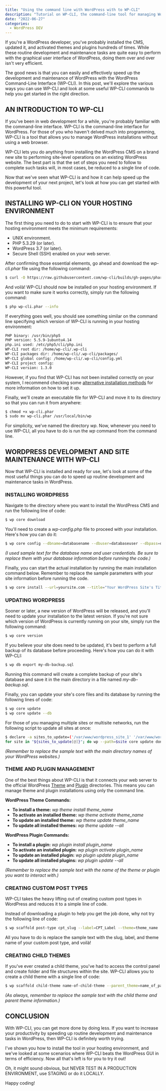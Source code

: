 ```yaml
---
title: "Using the command line with WordPress with to WP-CLI"
description: "Tutorial on WP-CLI, the command-line tool for managing WordPress. Enhance your skills on WP!"
date: "2022-06-27"
categories:
  - WordPress DEV
---
```


If you're a WordPress developer, you've probably installed the CMS, updated it, and activated themes and plugins hundreds of times. While these routine development and maintenance tasks are quite easy to perform with the graphical user interface of WordPress, doing them over and over isn't very efficient.

The good news is that you can easily and effectively speed up the development and maintenance of WordPress with the WordPress Command-Line Interface (WP-CLI). In this post, we'll explore the various ways you can use WP-CLI and look at some useful WP-CLI commands to help you get started in the right direction.

## AN INTRODUCTION TO WP-CLI

If you've been in web development for a while, you're probably familiar with the command-line interface. WP-CLI is the command-line interface for WordPress. For those of you who haven't delved much into programming, WP-CLI is a tool that allows you to manage WordPress installations without using a web browser.

WP-CLI lets you do anything from installing the WordPress CMS on a brand new site to performing site-level operations on an existing WordPress website. The best part is that the set of steps you need to follow to complete such tasks will, in most cases, be reduced to a single line of code.

Now that we've seen what WP-CLI is and how it can help speed up the development of your next project, let's look at how you can get started with this powerful tool.

## INSTALLING WP-CLI ON YOUR HOSTING ENVIRONMENT

The first thing you need to do to start with WP-CLI is to ensure that your hosting environment meets the minimum requirements:

- UNIX environment.
- PHP 5.3.29 (or later).
- WordPress 3.7 (or later).
- Secure Shell (SSH) enabled on your web server.

After confirming those essential elements, go ahead and download the _wp-cli.phar_ file using the following command:

```bash
$ curl -O https://raw.githubusercontent.com/wp-cli/builds/gh-pages/phar/wp-cli.phar
```

And voilà! WP-CLI should now be installed on your hosting environment. If you want to make sure it works correctly, simply run the following command:

```bash
$ php wp-cli.phar --info
```

If everything goes well, you should see something similar on the command line specifying which version of WP-CLI is running in your hosting environment:

```bash
PHP binary: /usr/bin/php5
PHP version: 5.5.9-1ubuntu4.14
php.ini used: /etc/php5/cli/php.ini
WP-CLI root dir: /home/wp-cli/.wp-cli
WP-CLI packages dir: /home/wp-cli/.wp-cli/packages/
WP-CLI global config: /home/wp-cli/.wp-cli/config.yml
WP-CLI project config:
WP-CLI version: 1.3.0
```

However, if you find that WP-CLI has not been installed correctly on your system, I recommend checking some [alternative installation methods](https://make.wordpress.org/cli/handbook/installing/#alternative-installation-methods) for more information on how to set it up.

Finally, we'll create an executable file for WP-CLI and move it to its directory so that you can run it from anywhere:

```bash
$ chmod +x wp-cli.phar
$ sudo mv wp-cli.phar /usr/local/bin/wp
```

For simplicity, we've named the directory _wp_. Now, whenever you need to use WP-CLI, all you have to do is run the _wp_ command from the command line.

## WORDPRESS DEVELOPMENT AND SITE MAINTENANCE WITH WP-CLI

Now that WP-CLI is installed and ready for use, let's look at some of the most useful things you can do to speed up routine development and maintenance tasks in WordPress.

### INSTALLING WORDPRESS

Navigate to the directory where you want to install the WordPress CMS and run the following line of code:

```bash
$ wp core download
```

You'll need to create a _wp-config.php_ file to proceed with your installation. Here's how you can do it:

```bash
$ wp core config --dbname=databasename --dbuser=databaseuser --dbpass=databasepassword --dbhost=localhost --dbprefix=prfx_
```

_(I used sample text for the database name and user credentials. Be sure to replace them with your database information before running the code.)_

Finally, you can start the actual installation by running the main installation command below. Remember to replace the sample parameters with your site information before running the code.

```bash
$ wp core install --url=yoursite.com --title="Your WordPress Site's Title" --admin_user=admin_username --admin_password=admin_password --admin_email=admin@yoursite.com
```

### UPDATING WORDPRESS

Sooner or later, a new version of WordPress will be released, and you'll need to update your installation to the latest version. If you're not sure which version of WordPress is currently running on your site, simply run the following command:

```bash
$ wp core version
```

If you believe your site does need to be updated, it's best to perform a full backup of its database before proceeding. Here's how you can do it with WP-CLI:

```bash
$ wp db export my-db-backup.sql
```

Running this command will create a complete backup of your site's database and save it in the main directory in a file named _my-db-backup.sql_.

Finally, you can update your site's core files and its database by running the following lines of code:

```bash
$ wp core update
$ wp core update --db
```

For those of you managing multiple sites or multisite networks, run the following script to update all sites at once:

```bash
$ declare -a sites_to_update=('/var/www/wordpress_site_1' '/var/www/wordpress_site_2' '/var/www/wordpress_site_n')
for site in "${sites_to_update[@]}"; do wp --path=$site core update done
```

_(Remember to replace the sample text with the main directory names of your WordPress websites.)_

### THEME AND PLUGIN MANAGEMENT

One of the best things about WP-CLI is that it connects your web server to the official WordPress [Theme](https://wordpress.org/themes/) and [Plugin](https://wordpress.org/plugins/) directories. This means you can manage theme and plugin installations using only the command line.

**WordPress Theme Commands:**

- **To install a theme:** _wp theme install theme_name_
- **To activate an installed theme:** _wp theme activate theme_name_
- **To update an installed theme:** _wp theme update theme_name_
- **To update all installed themes:** _wp theme update --all_

**WordPress Plugin Commands:**

- **To install a plugin:** _wp plugin install plugin_name_
- **To activate an installed plugin:** _wp plugin activate plugin_name_
- **To update an installed plugin:** _wp plugin update plugin_name_
- **To update all installed plugins:** _wp plugin update --all_

_(Remember to replace the sample text with the name of the theme or plugin you want to interact with.)_

### CREATING CUSTOM POST TYPES

WP-CLI takes the heavy lifting out of creating custom post types in WordPress and reduces it to a simple line of code.

 Instead of downloading a plugin to help you get the job done, why not try the following line of code:

```bash
$ wp scaffold post-type cpt_slug --label=CPT_Label --theme=theme_name
```

All you have to do is replace the sample text with the slug, label, and theme name of your custom post type, and voilà!

### CREATING CHILD THEMES

If you've ever created a child theme, you've had to access the control panel and create folder and file structures within the site. WP-CLI allows you to create a child theme with a single line of code:

```bash
$ wp scaffold child-theme name-of-child-theme --parent_theme=name_of_parent_theme --theme_name='My Child Theme' --author='Your Name' --author_uri=http://www.yoursite.com --theme_uri=http://www.themesite.com --activate
```

_(As always, remember to replace the sample text with the child theme and parent theme information.)_

## CONCLUSION

With WP-CLI, you can get more done by doing less. If you want to increase your productivity by speeding up routine development and maintenance tasks in WordPress, then WP-CLI is definitely worth trying.

I've shown you how to install the tool in your hosting environment, and we've looked at some scenarios where WP-CLI beats the WordPress GUI in terms of efficiency. Now all that's left is for you to try it out!

Oh, it might sound obvious, but NEVER TEST IN A PRODUCTION ENVIRONMENT, use STAGING or do it LOCALLY.

Happy coding!
